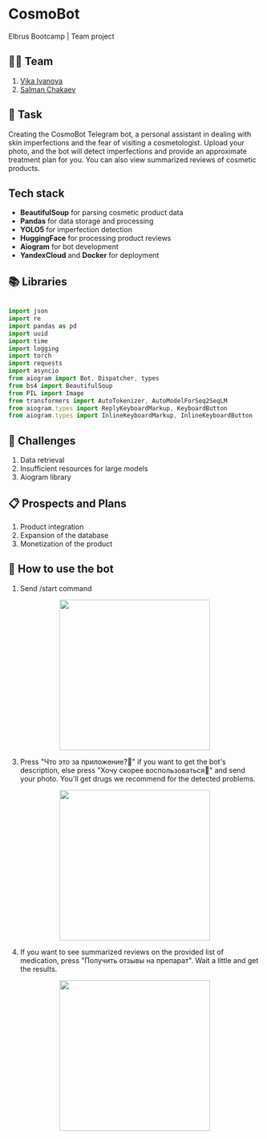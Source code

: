 # CosmoBot
Elbrus Bootcamp | Team project


## 🦸‍♂️ Team
1. [Vika Ivanova](https://github.com/Vikaska031)
2. [Salman Chakaev](https://github.com/veidlink)


## 🎯 Task
Creating the CosmoBot Telegram bot, a personal assistant in dealing with skin imperfections and the fear of visiting a cosmetologist. Upload your photo, and the bot will detect imperfections and provide an approximate treatment plan for you. You can also view summarized reviews of cosmetic products.
## Tech stack 
- **BeautifulSoup** for parsing cosmetic product data
- **Pandas** for data storage and processing
- **YOLO5** for imperfection detection
- **HuggingFace** for processing product reviews
- **Aiogram** for bot development
- **YandexCloud** and **Docker** for deployment

## 📚 Libraries 

```typescript

import json
import re
import pandas as pd
import uuid
import time
import logging                                        
import torch
import requests
import asyncio                           
from aiogram import Bot, Dispatcher, types
from bs4 import BeautifulSoup
from PIL import Image
from transformers import AutoTokenizer, AutoModelForSeq2SeqLM
from aiogram.types import ReplyKeyboardMarkup, KeyboardButton
from aiogram.types import InlineKeyboardMarkup, InlineKeyboardButton
```
	

## 🧠 Challenges
1. Data retrieval
2. Insufficient resources for large models
3. Aiogram library
 
 ## 📋 Prospects and Plans
1. Product integration
2. Expansion of the database
3. Monetization of the product

## 📱 How to use the bot
1. Send /start command

<div align="center">
    <img src="https://github.com/veidlink/TheCosmoBot/assets/137414808/81a369d7-907f-4d56-b448-d18e0f2a5c62" width="300">
</div>

3. Press "Что это за приложение?🦄" if you want to get the bot's description, else press "Хочу скорее воспользоваться🤤" and send your photo. You'll get drugs we recommend for the detected problems.

<div align="center">
    <img src="https://github.com/veidlink/TheCosmoBot/assets/137414808/d00986c0-2523-45b2-81a3-60663a811513" width="300">
</div>

4. If you want to see summarized reviews on the provided list of medication, press "Получить отзывы на препарат". Wait a little and get the results.

<div align="center">
    <img src="https://github.com/veidlink/TheCosmoBot/assets/137414808/088a2c89-3578-4101-a6c3-5d5a61d7d0af" width="300">
</div>


